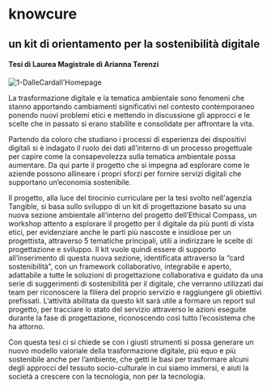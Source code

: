 # knowcure
## un kit di orientamento per la sostenibilità digitale
#### Tesi di Laurea Magistrale di Arianna Terenzi 

![1-DalleCardall'Homepage](https://user-images.githubusercontent.com/101118175/226267544-df380b40-f671-409b-8832-3725ef890c12.png)


La trasformazione digitale e la tematica ambientale sono fenomeni 
che stanno apportando cambiamenti significativi nel contesto contemporaneo 
ponendo nuovi problemi etici e mettendo in discussione gli approcci 
e le scelte che in passato si erano stabilite e consolidate per affrontare la vita.

Partendo da coloro che studiano i processi di esperienza dei dispositivi digitali 
si è indagato il ruolo dei dati all’interno di un processo progettuale per capire 
come la consapevolezza sulla tematica ambientale possa aumentare. Da qui parte 
il progetto che si impegna ad esplorare come le aziende possono allineare i propri 
sforzi per fornire servizi digitali che supportano un’economia sostenibile. 

Il progetto, alla luce del tirocinio curriculare per la tesi svolto nell'agenzia Tangible, 
si basa sullo sviluppo di un kit di progettazione basato su una nuova sezione ambientale 
all’interno del progetto dell’Ethical Compass, un workshop attento a esplorare il progetto 
per il digitale da più punti di vista etici, per evidenziare anche le parti più nascoste 
e insidiose per un progettista, attraverso 5 tematiche principali, utili a indirizzare 
le scelte di progettazione e sviluppo. Il kit vuole quindi essere di supporto all’inserimento 
di questa nuova sezione, identificata attraverso la “card sostenibilità”, con un framework collaborativo, 
integrabile e aperto, adattabile a tutte le soluzioni di progettazione collaborativa 
e guidato da una serie di suggerimenti di sostenibilità per il digitale, che verranno 
utilizzati dai team per riconoscere la filiera del proprio servizio e raggiungere gli obiettivi prefissati. 
L’attività abilitata da questo kit sarà utile a formare un report sul progetto, per tracciare 
lo stato del servizio attraverso le azioni eseguite durante la fase di progettazione, 
riconoscendo così tutto l’ecosistema che ha attorno. 

Con questa tesi ci si chiede se con i giusti strumenti si possa generare 
un nuovo modello valoriale della trasformazione digitale, più equo e più sostenibile 
anche per l’ambiente, che getti le basi per trasformare alcuni degli approcci 
del tessuto socio-culturale in cui siamo immersi, e aiuti la società a crescere 
con la tecnologia, non per la tecnologia.

